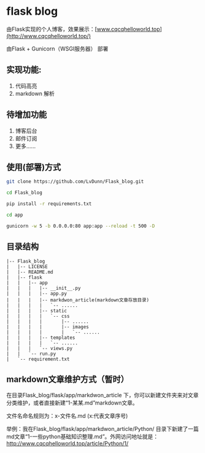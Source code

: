 # flask blog
由Flask实现的个人博客，效果展示：[www.cqcqhelloworld.top](http://www.cqcqhelloworld.top/)

由Flask + Gunicorn（WSGI服务器） 部署

## 实现功能:

1. 代码高亮
2. markdown 解析


## 待增加功能

1. 博客后台
2. 邮件订阅
3. 更多......

## 使用(部署)方式

```bash
git clone https://github.com/LvDunn/Flask_blog.git

cd Flask_blog

pip install -r requirements.txt

cd app

gunicorn -w 5 -b 0.0.0.0:80 app:app --reload -t 500 -D
```

## 目录结构
```
|-- Flask_blog
|   |-- LICENSE
|   |-- README.md
|   |-- flask
|   |   |-- app
|   |   |   |-- __init__.py
|   |   |   |-- app.py
|   |   |   |-- markdwon_article(markdown文章存放目录)
|   |   |   |   `-- ......
|   |   |   |-- static
|   |   |   |   `-- css
|   |   |   |       |-- ......
|   |   |   |       |-- images
|   |   |   |       |   `-- ......
|   |   |   |-- templates
|   |   |   |   `-- ......
|   |   |   `-- views.py
|   |   `-- run.py
|   `-- requirement.txt
```

## markdown文章维护方式（暂时）
在目录Flask_blog/flask/app/markdwon_article 下，你可以新建文件夹来对文章分类维护，或者直接新建“1-某某.md”markdown文章。

文件名命名规则为：x-文件名.md (x:代表文章序号)

举例：我在Flask_blog/flask/app/markdwon_article/Python/ 目录下新建了一篇md文章“1-一些python基础知识整理.md”。外网访问地址就是：http://www.cqcqhelloworld.top/article/Python/1/